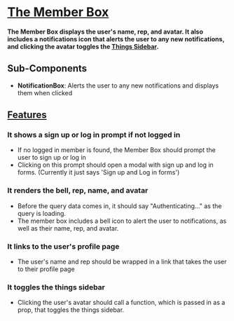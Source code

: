 # [The Member Box](MemberBox.tsx)

**The Member Box displays the user's name, rep, and avatar. It also includes a notifications icon that alerts the user to any new notifications, and clicking the avatar toggles the [Things Sidebar](../../ThingsSidebar/readme.md).**

## Sub-Components

- **NotificationBox**: Alerts the user to any new notifications and displays them when clicked

## [Features](MemberBox.test.tsx)

### It shows a sign up or log in prompt if not logged in

- If no logged in member is found, the Member Box should prompt the user to sign up or log in
- Clicking on this prompt should open a modal with sign up and log in forms. (Currently it just says 'Sign up and Log in forms')

### It renders the bell, rep, name, and avatar

- Before the query data comes in, it should say "Authenticating..." as the query is loading.
- The member box includes a bell icon to alert the user to notifications, as well as their name, rep, and avatar.

### It links to the user's profile page

- The user's name and rep should be wrapped in a link that takes the user to their profile page

### It toggles the things sidebar

- Clicking the user's avatar should call a function, which is passed in as a prop, that toggles the things sidebar.
